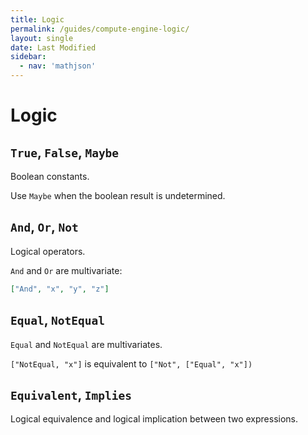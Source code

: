 ```yaml
---
title: Logic
permalink: /guides/compute-engine-logic/
layout: single
date: Last Modified
sidebar:
  - nav: 'mathjson'
---
```


<script type='module'>
    import {renderMathInDocument} from '//unpkg.com/mathlive/dist/mathlive.mjs';
    renderMathInDocument();
</script>

# Logic
## `True`, `False`, `Maybe`

Boolean constants.

Use `Maybe` when the boolean result is undetermined.

## `And`, `Or`, `Not`

Logical operators.

`And` and `Or` are multivariate:

```json
["And", "x", "y", "z"]
```

## `Equal`, `NotEqual`

`Equal` and `NotEqual` are multivariates.

`["NotEqual, "x"]` is equivalent to `["Not", ["Equal", "x"])`

## `Equivalent`, `Implies`

Logical equivalence and logical implication between two expressions.

